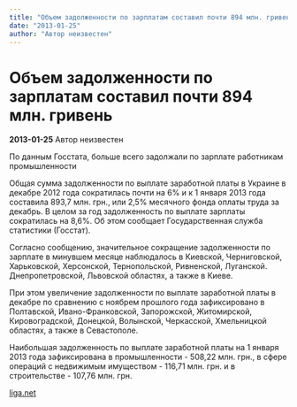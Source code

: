 ```yaml
---
title: "Объем задолженности по зарплатам составил почти 894 млн. гривень"
date: "2013-01-25"
author: "Автор неизвестен"
---
```


# Объем задолженности по зарплатам составил почти 894 млн. гривень

**2013-01-25** Автор неизвестен

По данным Госстата, больше всего задолжали по зарплате работникам промышленности

Общая сумма задолженности по выплате заработной платы в Украине в декабре 2012 года сократилась почти на 6% и к 1 января 2013 года составила 893,7 млн. грн., или 2,5% месячного фонда оплаты труда за декабрь. В целом за год задолженность по выплате зарплаты сократилась на 8,6%. Об этом сообщает Государственная служба статистики (Госстат).

Согласно сообщению, значительное сокращение задолженности по зарплате в минувшем месяце наблюдалось в Киевской, Черниговской, Харьковской, Херсонской, Тернопольской, Ривненской, Луганской. Днепропетровской, Львовской областях, а также в Киеве.

При этом увеличение задолженности по выплате заработной платы в декабре по сравнению с ноябрем прошлого года зафиксировано в Полтавской, Ивано-Франковской, Запорожской, Житомирской, Кировоградской, Донецкой, Волынской, Черкасской, Хмельницкой областях, а также в Севастополе.

Наибольшая задолженность по выплате заработной платы на 1 января 2013 года зафиксирована в промышленности - 508,22 млн. грн., в сфере операций с недвижимым имуществом - 116,71 млн. грн. и в строительстве - 107,76 млн. грн.

[liga.net](http://liga.net/)